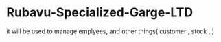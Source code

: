 # Rubavu-Specialized-Garge-LTD
it will be used to manage emplyees, and other things( customer , stock , )

